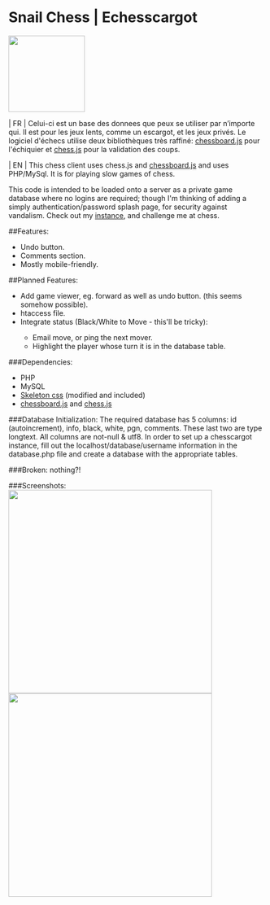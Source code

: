 # Snail Chess | Echesscargot
<img src="https://github.com/polypmer/chesscargot/blob/master/img/play.png?raw=true" width="150px"></img>
<p>| FR | Celui-ci est un base des donnees que peux se utiliser par n’importe
 qui. Il est pour les jeux lents, comme un escargot, et les jeux privés.
 Le logiciel d'échecs utilise deux bibliothèques très raffiné:
 <a href="http://chessboardjs.com/">chessboard.js</a> pour l'échiquier
 et <a href="https://github.com/jhlywa/chess.js/">chess.js</a>
 pour la validation des coups.
 </p>
<p>| EN | This chess client uses chess.js and <a href="http://chessboardjs.com">chessboard.js</a> and uses PHP/MySql. It is for playing slow games of chess.</p><p> This code is intended to be loaded onto a server as a private game database where no logins are required; though I'm thinking of adding a simply authentication/password splash page, for security against vandalism. Check out my <a href="http://play.plyp.org">instance</a>, and challenge me at chess.
</p>
##Features:
<ul>
  <li>Undo button.</li>
  <li>Comments section.</li>
  <li>Mostly mobile-friendly.</li>
</ul>
##Planned Features:
<ul>
  <li>Add game viewer, eg. forward as well as undo button. (this seems somehow possible).</li>
  <li>htaccess file.</li>
  <li>Integrate status (Black/White to Move - this'll be tricky):</li>
    <ul>
      <li>Email move, or ping the next mover.</li>
      <li>Highlight the player whose turn it is in the database table.</li>
    </ul>
</ul>
###Dependencies:
<ul>
  <li>PHP</li>
  <li>MySQL</li>
  <li><a href="https://getskeleton.com">Skeleton css</a> (modified and included)</li>
  <li> <a href="http://chessboardjs.com/">chessboard.js</a> and <a href="https://github.com/jhlywa/chess.js/">chess.js</a></li>
</ul>
###Database Initialization:
The required database has 5 columns: id (autoincrement), info, black, white, pgn, comments. These last two are type longtext. All columns are not-null & utf8. In order to set up a chesscargot instance, fill out the localhost/database/username information in the database.php file and create a database with the appropriate tables.

###Broken:
nothing?!

###Screenshots:
<img src="http://play.plyp.org/img/db_screen.png" width="400px"></img>
<img src="http://play.plyp.org/img/play_screen.png" width="400px"></img>
